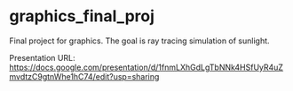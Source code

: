 # graphics_final_proj
Final project for graphics. The goal is ray tracing simulation of sunlight. 

Presentation URL:
https://docs.google.com/presentation/d/1fnmLXhGdLgTbNNk4HSfUyR4uZmvdtzC9gtnWhe1hC74/edit?usp=sharing
